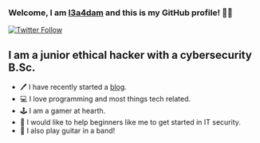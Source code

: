 ### Welcome, I am [I3a4dam][twitter] and this is my GitHub profile! 👋🏼
[![Twitter Follow](https://img.shields.io/twitter/follow/I3a4dam?color=1DA1F2&logo=twitter&style=for-the-badge)](https://twitter.com/intent/follow?original_referer=https%3A%2F%2Fgithub.com%2Fbaadam3&screen_name=I3a4dam)
## I am a junior ethical hacker with a cybersecurity B.Sc.

- 🖊️ I have recently started a [blog][website].
- 💻 I love programming and most things tech related.
- 🕹️ I am a gamer at hearth.
- 📜 I would like to help beginners like me to get started in IT security.
- 🎸 I also play guitar in a band!



[//]: <> (Definitions)
[website]: https://baadamsecurity.com
[twitter]: https://twitter.com/I3a4dam
